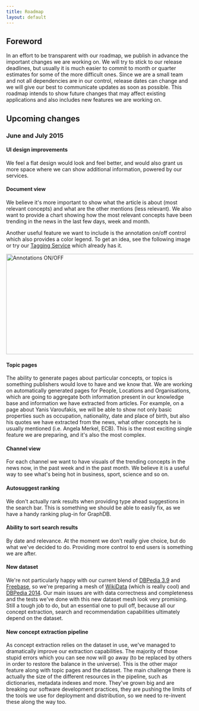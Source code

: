 ```yaml
---
title: Roadmap
layout: default
---
```

## Foreword

In an effort to be transparent with our roadmap, we publish in advance the important changes we are working on. We will try to stick to our release deadlines, but usually it is much easier to commit to month or quarter estimates for some of the more difficult ones. Since we are a small team and not all dependencies are in our control, release dates can change and we will give our best to communicate updates as soon as possible. This roadmap intends to show future changes that may affect existing applications and also includes new features we are working on.

## Upcoming changes

### June and July 2015


#### UI design improvements

We feel a flat design would look and feel better, and would also grant us more space where we can show additional information, powered by our services.

#### Document view

We believe it's more important to show what the article is about (most relevant concepts) and what are the other mentions (less relevant). We also want to provide
a chart showing how the most relevant concepts have been trending in the news in the last few days, week and month.

Another useful feature we want to include is the annotation on/off control which also provides a color legend. To get an idea, see the following image or try
our [Tagging Service](http://tag.ontotext.com) which already has it.

<img src="{{ site.baseurl }}/img/Annotations_ON_OFF.png" alt="Annotations ON/OFF" style="width:600px;height:270px">


#### Topic pages

The ability to generate pages about particular concepts, or topics is something publishers would love to have and we know that. We are working on automatically generated
pages for People, Locations and Organisations, which are going to aggregate both information present in our knowledge base and information we have extracted from articles.
For example, on a page about Yanis Varoufakis, we will be able to show not only basic properties such as occupation, nationality, date and place of birth, but also
his quotes we have extracted from the news, what other concepts he is usually mentioned (i.e. Angela Merkel, ECB). This is the most exciting single feature we
are preparing, and it's also the most complex.

#### Channel view

For each channel we want to have visuals of the trending concepts in the news now, in the past week and in the past month. We believe it is a useful way to see
what's being hot in business, sport, science and so on.


#### Autosuggest ranking

We don't actually rank results when providing type ahead suggestions in the search bar. This is something we should be able to easily fix, as we have a handy ranking plug-in for
GraphDB.

#### Ability to sort search results

By date and relevance. At the moment we don't really give choice, but do what we've decided to do. Providing more control to end users is something we are after.

#### New dataset

We're not particularly happy with our current blend of [DBPedia 3.9](http://wiki.dbpedia.org/services-resources/datasets/data-set-39) and [Freebase](https://www.freebase.com/), so we're preparing a mesh of [WikiData](https://www.wikidata.org/wiki/Wikidata:Main_Page) (which is really cool)
and [DBPedia 2014](http://wiki.dbpedia.org/Downloads). Our main issues are with data correctness and completeness and the tests we've done with this new dataset
mesh look very promising. Still a tough job to do, but an essential one to pull off, because all our concept extraction, search and recommendation capabilities ultimately
depend on the dataset.

#### New concept extraction pipeline

As concept extraction relies on the dataset in use, we've managed to dramatically improve our extraction capabilities. The majority of those stupid errors which you can see now
 will go away (to be replaced by others in order to restore the balance in the universe). This is the other major feature along with topic pages and the dataset. The main challenge there
 is actually the size of the different resources in the pipeline, such as dictionaries, metadata indexes and more. They've grown big and are breaking our software development practices,
 they are pushing the limits of the tools we use for deployment and distribution, so we need to re-invent these along the way too.


